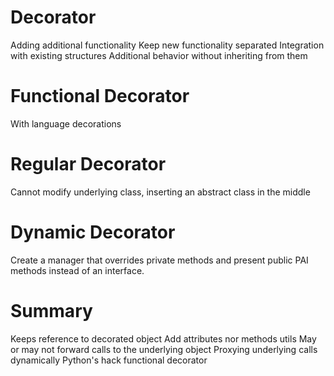 # Decorator

Adding additional functionality
Keep new functionality separated
Integration with existing structures
Additional behavior without inheriting from them

# Functional Decorator

With language decorations

# Regular Decorator

Cannot modify underlying class, inserting an abstract class in the middle

# Dynamic Decorator

Create a manager that overrides private methods and present public PAI methods instead of an interface.

# Summary

Keeps reference to decorated object
Add attributes nor methods utils
May or may not forward calls to the underlying object
Proxying underlying calls dynamically
Python's hack functional decorator
